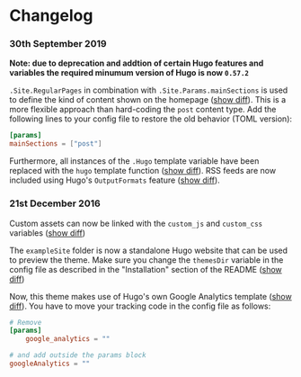 # Changelog

### 30th September 2019

**Note: due to deprecation and addtion of certain Hugo features and variables the required minumum version of Hugo is now `0.57.2`**

`.Site.RegularPages` in combination with `.Site.Params.mainSections` is used to define the kind of content shown on the homepage ([show diff](https://github.com/digitalcraftsman/hugo-minimalist-theme/commit/92891fe6186515ade4c18bde12bee53b6aef7c0d)). This is a more flexible approach than hard-coding the `post` content type. Add the following lines to your config file to restore the old behavior (TOML version):

```toml
[params]
mainSections = ["post"]
```

Furthermore, all instances of the `.Hugo` template variable have been replaced with the `hugo` template function ([show diff](https://github.com/digitalcraftsman/hugo-minimalist-theme/commit/561374e3bb98d234f0ced7dd34e28d68e016f3b7)). RSS feeds are now included using Hugo's `OutputFormats` feature ([show diff](https://github.com/digitalcraftsman/hugo-minimalist-theme/commit/ee4a1be11e060e69f40f340eff11b95d9be0a0ce)).

### 21st December 2016

Custom assets can now be linked with the `custom_js` and `custom_css` variables ([show diff](https://github.com/digitalcraftsman/hugo-minimalist-theme/commit/d084de82d969d36b38765f5499a3a558f475182e))

The `exampleSite` folder is now a standalone Hugo website that can be used to preview the theme. Make sure you change the `themesDir` variable in the config file as described in the "Installation" section of the README ([show diff](https://github.com/digitalcraftsman/hugo-minimalist-theme/commit/d084de82d969d36b38765f5499a3a558f475182e))

Now, this theme makes use of Hugo's own Google Analytics template ([show diff](https://github.com/digitalcraftsman/hugo-minimalist-theme/commit/4e2916a4bc11ce3191dd325e17237a25d01f5b58)). You have to move your tracking code in the config file as follows:

```toml
# Remove
[params]
    google_analytics = ""

# and add outside the params block
googleAnalytics = ""
```